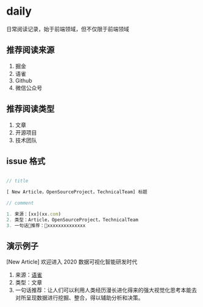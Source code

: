 # daily

日常阅读记录，始于前端领域，但不仅限于前端领域

## 推荐阅读来源

1. 掘金
2. 语雀
3. Github
4. 微信公众号

## 推荐阅读类型

1. 文章
2. 开源项目
3. 技术团队

## issue 格式

``` js

// title

[ New Article，OpenSourceProject，TechnicalTeam] 标题

// comment

1. 来源：[xx](xx.com)
2. 类型：Article，OpenSourceProject，TechnicalTeam
3. 一句话推荐：xxxxxxxxxxxxxx

```

## 演示例子


[New Article] 欢迎进入 2020 数据可视化智能研发时代

1. 来源：[语雀](https://www.yuque.com/antv/blog/ygdubv)
2. 类型：文章
3. 一句话推荐：让人们可以利用人类经历漫长进化得来的强大视觉化思考本能去对所呈现数据进行挖掘、整合，得以辅助分析和决策。

